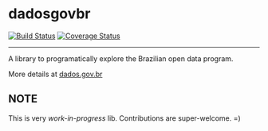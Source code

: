 # dadosgovbr

[![Build Status](https://travis-ci.org/georgeyk/dadosgovbr.svg?branch=master)](https://travis-ci.org/georgeyk/dadosgovbr)
[![Coverage Status](https://coveralls.io/repos/georgeyk/dadosgovbr/badge.svg)](https://coveralls.io/r/georgeyk/dadosgovbr)

---

A library to programatically explore the Brazilian open data program.

More details at [dados.gov.br][1]


## NOTE

This is very *work-in-progress* lib.
Contributions are super-welcome. =)


[1]: http://dados.gov.br/dataset
